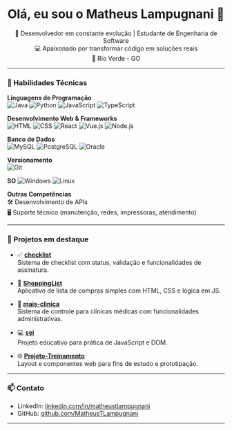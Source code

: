 <h1 align="center">Olá, eu sou o Matheus Lampugnani 👋</h1>

<p align="center">
  🚀 Desenvolvedor em constante evolução | Estudante de Engenharia de Software<br>
  💻 Apaixonado por transformar código em soluções reais<br>
  📍 Rio Verde - GO
</p>

---

### 🧰 Habilidades Técnicas

**Linguagens de Programação**  
![Java](https://img.shields.io/badge/-Java-007396?style=flat&logo=java&logoColor=white)
![Python](https://img.shields.io/badge/-Python-3776AB?style=flat&logo=python&logoColor=white)
![JavaScript](https://img.shields.io/badge/-JavaScript-F7DF1E?style=flat&logo=javascript&logoColor=black)
![TypeScript](https://img.shields.io/badge/-TypeScript-3178C6?style=flat&logo=typescript&logoColor=white)

**Desenvolvimento Web & Frameworks**  
![HTML](https://img.shields.io/badge/-HTML5-E34F26?style=flat&logo=html5&logoColor=white)
![CSS](https://img.shields.io/badge/-CSS3-1572B6?style=flat&logo=css3&logoColor=white)
![React](https://img.shields.io/badge/-React-61DAFB?style=flat&logo=react&logoColor=black)
![Vue.js](https://img.shields.io/badge/-Vue.js-4FC08D?style=flat&logo=vue.js&logoColor=white)
![Node.js](https://img.shields.io/badge/-Node.js-339933?style=flat&logo=node.js&logoColor=white)

**Banco de Dados**  
![MySQL](https://img.shields.io/badge/-MySQL-4479A1?style=flat&logo=mysql&logoColor=white)
![PostgreSQL](https://img.shields.io/badge/-PostgreSQL-336791?style=flat&logo=postgresql&logoColor=white)
![Oracle](https://img.shields.io/badge/-Oracle-F80000?style=flat&logo=oracle&logoColor=white)

**Versionamento**  
![Git](https://img.shields.io/badge/-Git-F05032?style=flat&logo=git&logoColor=white)

**SO**
![Windows](https://img.shields.io/badge/-Windows-0078D6?style=flat&logo=windows&logoColor=white)
![Linux](https://img.shields.io/badge/-Linux-FCC624?style=flat&logo=linux&logoColor=black)

**Outras Competências**  
🛠️ Desenvolvimento de APIs  
🖥️ Suporte técnico (manutenção, redes, impressoras, atendimento)

---

### 📌 Projetos em destaque

- ✅ **[checklist](https://github.com/MatheusTLampugnani/checklist)**  
  Sistema de checklist com status, validação e funcionalidades de assinatura.

- 🛒 **[ShoppingList](https://github.com/MatheusTLampugnani/ShoppingList)**  
  Aplicativo de lista de compras simples com HTML, CSS e lógica em JS.

- 🏥 **[mais-clinica](https://github.com/MatheusTLampugnani/mais-clinica)**  
  Sistema de controle para clínicas médicas com funcionalidades administrativas.

- 💻 **[sei](https://github.com/MatheusTLampugnani/sei)**  
  Projeto educativo para prática de JavaScript e DOM.

- 🌐 **[Projeto-Treinamento](https://github.com/MatheusTLampugnani/Projeto-Treinamento)**  
  Layout e componentes web para fins de estudo e prototipação.

---

### 📫 Contato

- LinkedIn: [linkedin.com/in/matheustlampugnani](https://linkedin.com/in/matheustlampugnani)  
- GitHub: [github.com/MatheusTLampugnani](https://github.com/MatheusTLampugnani)  

---
